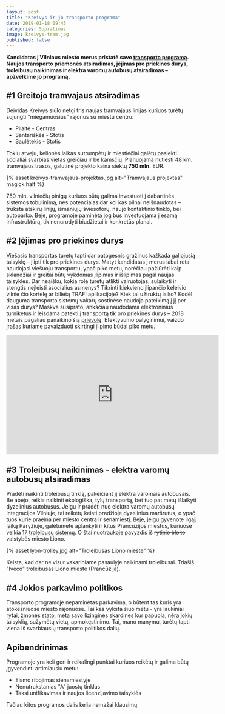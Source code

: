 ```yaml
---
layout: post
title: "Kreivys ir jo transporto programa"
date: 2019-01-18 09:45
categories: Supratimas
image: kreivys-tram.jpg
published: false
---
```


**Kandidatas į Vilniaus miesto merus pristatė savo <a href="http://bit.ly/2QvKXRC.">transporto programą</a>. Naujos transporto priemonės atsiradimas, įėjimas pro priekines durys, troleibusų naikinimas ir elektra varomų autobusų atsiradimas – apžvelkime jo programą.**

## #1 Greitojo tramvajaus atsiradimas

Deividas Kreivys siūlo netgi tris naujas tramvajaus linijas kuriuos turėtų sujungti "miegamuosius" rajonus su miestu centru:

- Pilaitė - Centras
- Santariškės - Stotis
- Saulėtekis - Stotis

Tokiu atveju, kelionės laikas sutrumpėtų ir miestiečiai galėtų pasiekti socialiai svarbias vietas greičiau ir be kamsčių. Planuojama nutiesti 48 km. tramvajaus trasos, galutinė projekto kaina siektų **750 mln.** EUR.

{% asset kreivys-tramvajaus-projektas.jpg alt="Tramvajaus projektas" magick:half %}

750 mln. vilniečių pinigų kuriuos būtų galima investuoti į dabartinės sistemos tobulinimą, nes potencialas dar kol kas pilnai neišnaudotas – trūksta atskirų linijų, išmaniųjų šviesoforų, naujo kontaktinio tinklo, bei autoparko. Beje, programoje paminėta jog bus investuojama į esamą infrastruktūrą, tik nenurodyti biudžietai ir konkretūs planai.

## #2 Įėjimas pro priekines durys

Viešasis transportas turėtų tapti dar patogesnis gražinus kažkada galiojusią taisyklę – įlipti tik pro priekines durys. Matyt kandidatas į merus labai retai naudojasi viešuoju transportu, ypač piko metu, norėčiau pažiūrėti kaip sklandžiai ir greitai būtų vykdomas įlipimas ir išlipimas pagal naujas taisykles. Dar neaišku, kokia rolę turėtų atlikti vairuotojas, sulaikyti ir stengtis neįleisti asocialius asmenys? Tikrinti kiekvieno įlipančio keleivio vilnie čio kortelę ar bilietą TRAFI aplikacijoje? Kiek tai užtruktų laiko? Kodėl dauguma transporto sistemų vakarų sostinėse naudoja pateikimą į jį per visas durys? Maskva susiprato, ankščiau naudodama elektroninius turniketus ir leisdama patekti į transportą tik pro priekines durys – 2018 metais pagaliau panaikino šią <a href="http://www.mosgortrans.ru/alldoors/">prievolę</a>. Efektyvumo palyginimui, vaizdo įrašas kuriame pavaizduoti skirtingi įlipimo būdai piko metu.

<div class="video-container">
    <iframe width="560" height="315" src="https://www.youtube.com/embed/ntKevsQuFe0" frameborder="0" allow="accelerometer; autoplay; encrypted-media; gyroscope; picture-in-picture" allowfullscreen></iframe>
</div>

## #3 Troleibusų naikinimas - elektra varomų autobusų atsiradimas

Pradėti naikinti troleibusų tinklą, pakeičiant jį elektra varomais autobusais. Be abejo, reikia naikinti ekologiška, tylų transportą, bet tuo pat metų išlaikyti dyzelinius autobusus. Jeigu ir pradėti nuo elektra varomų autobusų integracijos Vilniuje, tai reikėtų keisti pradžioje dyzelinius maršrutus, o ypač tuos kurie praeina per miesto centrą ir senamiestį. Beje, jeigu gyvenote ilgąjį laiką Paryžiuje, galėtumete aplankyti ir kitus Prancūzijos miestus, kuriuose veikia <a href="https://en.wikipedia.org/wiki/List_of_trolleybus_systems_in_France">17 troleibusų sistemų</a>. O štai nuotraukoje pavyzdis iš ~~rytinio bloko valstybės miesto~~ Liono.

{% asset lyon-trolley.jpg alt="Troleibusas Liono mieste" %}

<div class="lighter smaller mt10">
Keista, kad dar ne visur vakariniame pasaulyje naikinami troleibusai. Triašiš "Iveco" troleibusas Liono mieste (Prancūzija).
</div>

## #4 Jokios parkavimo politikos

Transporto programoje nepaminėtas parkavima, o būtent tas kuris yra atokesniuose miesto rajonuose. Tai kas vyksta šiuo metu - yra laukiniai rytai, žmonės stato, meta savo lizingines skardines kur papuola, nėra jokių taisyklių, sužymėtų vietų, apmokęstinimo. Tai, mano manymu, turėtų tapti viena iš svarbiausių transporto politikos dalių.

## Apibendrinimas

Programoje yra keli geri ir reikalingi punktai kuriuos reikėtų ir galima būtų įgyvendinti artimiausiu metu:

- Eismo ribojimas sienamiestyje
- Nenutrukstamas "A" juostų tinklas
- Taksi unifikavimas ir naujos licenzijavimo taisyklės

Tačiau kitos programos dalis kelia nemažai klausimų.
